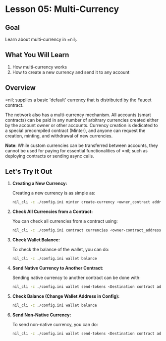 # Lesson 05: Multi-Currency

## Goal

Learn about multi-currency in =nil;.

## What You Will Learn

1. How multi-currency works
2. How to create a new currency and send it to any account

## Overview

=nil; supplies a basic 'default' currency that is distributed by the Faucet contract.

The network also has a multi-currency mechanism. All accounts (smart contracts) can be paid in any number of arbitrary currencies created either by the account owner or other accounts. Currency creation is dedicated to a special precompiled contract (Minter), and anyone can request the creation, minting, and withdrawal of new currencies.

**Note**: While custom currencies can be transferred between accounts, they cannot be used for paying for essential functionalities of =nil; such as deploying contracts or sending async calls.

## Let's Try It Out

1. **Creating a New Currency:**

   Creating a new currency is as simple as:
   ```bash
   nil_cli -c ./config.ini minter create-currency <owner_contract address> 50000 <token_name> --withdraw
   ```

2. **Check All Currencies from a Contract:**

   You can check all currencies from a contract using:
   ```bash
   nil_cli -c ./config.ini contract currencies <owner-contract_address>
   ```

3. **Check Wallet Balance:**

   To check the balance of the wallet, you can do:
   ```bash
   nil_cli -c ./config.ini wallet balance
   ```

4. **Send Native Currency to Another Contract:**

   Sending native currency to another contract can be done with:
   ```bash
   nil_cli -c ./config.ini wallet send-tokens <Destination contract address> 100
   ```

5. **Check Balance (Change Wallet Address in Config):**

   ```bash
   nil_cli -c ./config.ini wallet balance
   ```

6. **Send Non-Native Currency:**

   To send non-native currency, you can do:
   ```bash
   nil_cli -c ./config.ini wallet send-tokens <Destination contract address> <native currency> --token <id>=value
   ```

